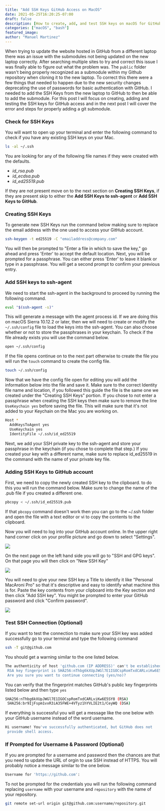 ```yaml
---
title: "Add SSH Keys GitHub Access on MacOS"
date: 2021-05-25T16:20:25-07:00
draft: false
description: [How to create, add, and test SSH keys on macOS for GitHub access]
categories: ["macOS", "bash"]
featured_image:
author: "Manuel Martinez"
---
```


When trying to update the website hosted in GitHub from a different laptop there was an issue with the submodules not being updated on the new laptop correctly. After searching multiple sites to try and correct this issue I was finally able to figure out what the problem was. The `public` folder wasn't being properly recognized as a submodule within my Github repository when cloning it to the new laptop. To correct this there were a few things that needed to happen due to the new security changes deprecating the use of passwords for basic authentication with GitHub. I needed to add the SSH Keys from the new laptop to GitHub to then be able to add the submodule. For this post I will focus on creating, adding and testing the SSH keys for GitHub access and in the next post I will cover the error and steps for properly adding a git submodule.

### Check for SSH Keys

You will want to open up your terminal and enter the following command to check if you have any existing SSH keys on your Mac.

```bash
ls -al ~/.ssh
```

You are looking for any of the following file names if they were created with the defaults.

- *id_rsa.pub*
- *id_ecdsa.pub*
- *id_ed25519.pub*

If they are not present move on to the next section on **Creating SSH Keys**, if they are present skip to either the **Add SSH Keys to ssh-agent** or **Add SSH Keys to GitHub**.

### Creating SSH Keys

To generate new SSH Keys run the command below making sure to replace the email address with the one used to access your GitHub account.

```bash
ssh-keygen -t ed25519 -C "emailaddress@company.com"
```

You will then be prompted to "Enter a file in which to save the key," go ahead and press 'Enter' to accept the default location. Next, you will be prompted for a passphrase. You can either press 'Enter' to leave it blank or type in a passphrase. You will get a second prompt to confirm your previous entry.

### Add SSH keys to ssh-agent

We need to start the ssh-agent in the background to proceed by running the following command.

```bash
eval "$(ssh-agent -s)"
```

This will generate a message with the agent process id. If we are doing this on macOS Sierra 10.12.2 or later, then we will need to create or modify the `~/.ssh/config` file to load the keys into the ssh-agent. You can also choose whether or not to store the passphrases in your keychain. To check if the file already exists you will use the command below.

```bash
open ~/.ssh/config
```

If the file opens continue on to the next part otherwise to create the file you will run the `touch` command to create the config file.

```bash
touch ~/.ssh/config
```

Now that we have the config file open for editing you will add the information below into the file and save it. Make sure to the correct Identity file name and location, if you followed this guide the file is the same one we created under the "Creating SSH Keys" portion. If you chose to not enter a passphrase when creating the SSH keys then make sure to remove the line `UseKeychain yes` before saving the file. This will make sure that it's not added to your Keychain on the Mac you are working on.

```bash
Host *
  AddKeysToAgent yes
  UseKeychain yes
  IdentityFile ~/.ssh/id_ed25519
```

Next, we add your SSH private key to the ssh-agent and store your passphrase in the keychain (if you chose to complete that step.) If you created your key with a different name, make sure to replace id_ed25519 in the command with the name of your private key file.

### Adding SSH Keys to GitHub account

First, we need to copy the newly created SSH key to the clipboard. to do this you will run the command below. Make sure to change the name of the .pub file if you created a different one.

```bash
pbcopy < ~/.ssh/id_ed25519.pub
```

If that `pbcopy` command doesn't work then you can go to the ~/.ssh folder and open the file with a text editor or vi to copy the contents to the clipboard.

Now you will need to log into your GitHub account online. In the upper right hand corner click on your profile picture and go down to select "Settings". 

<img src = "/images/2021/2021-05/GitHubKeys01.png"></img>

On the next page on the left hand side you will go to "SSH and GPG keys". On that page you will then click on "New SSH Key" 

<img src = "/images/2021/2021-05/GitHubKeys02.png"></img>

You will need to give your new SSH key a Title to identify it like "Personal MacAroni Pro" so that it's descriptive and easy to identify what machine this is for. Paste the key contents from your clipboard into the Key section and then click "Add SSH key". You might be prompted to enter your GitHub password and click "Confirm password".

<img src = "/images/2021/2021-05/GitHubKeys03.png"></img>

### Test SSH Connection (Optional)

If you want to test the connection to make sure your SSH key was added successfully go to your terminal and type the following command

```bash
ssh -T git@github.com
```

You should get a warning similar to the one listed below.

```bash
The authenticity of host 'github.com (IP ADDRESS)' can't be established.
 RSA key fingerprint is SHA256:nThbg6kXUpJWGl7E1IGOCspRomTxdCARLviKw6E5SY8.
 Are you sure you want to continue connecting (yes/no)?
```

You can verify that the fingerprint matches GitHub's public key fingerprints listed below and then type `yes`

```bash
SHA256:nThbg6kXUpJWGl7E1IGOCspRomTxdCARLviKw6E5SY8 (RSA)
 SHA256:br9IjFspm1vxR3iA35FWE+4VTyz1hYVLIE2t1/CeyWQ (DSA)
```

If everything is successful you will get a message like the one below with your GitHub username instead of the word username.

```bash
Hi username! You've successfully authenticated, but GitHub does not 
 provide shell access.
```

### If Prompted for Username & Password (Optional)

If you are prompted for a username and password then the chances are that you need to update the URL of orgin to use SSH instead of HTTPS. You will probably notice a message similar to the one below. 

```bash
Username for 'https://github.com':
```

To not be prompted for the credentials you will run the following command replacing `username` with your username and `repository` with the name of your repository.

```bash
git remote set-url origin git@github.com:username/repository.git
```